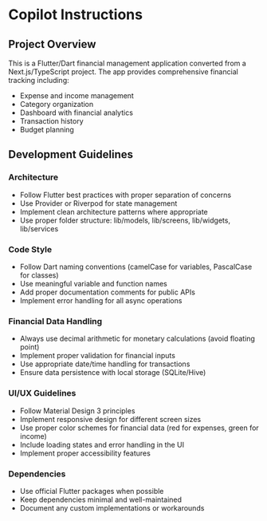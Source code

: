 # Copilot Instructions

<!-- Use this file to provide workspace-specific custom instructions to Copilot. For more details, visit https://code.visualstudio.com/docs/copilot/copilot-customization#_use-a-githubcopilotinstructionsmd-file -->

## Project Overview
This is a Flutter/Dart financial management application converted from a Next.js/TypeScript project. The app provides comprehensive financial tracking including:

- Expense and income management
- Category organization
- Dashboard with financial analytics
- Transaction history
- Budget planning

## Development Guidelines

### Architecture
- Follow Flutter best practices with proper separation of concerns
- Use Provider or Riverpod for state management
- Implement clean architecture patterns where appropriate
- Use proper folder structure: lib/models, lib/screens, lib/widgets, lib/services

### Code Style
- Follow Dart naming conventions (camelCase for variables, PascalCase for classes)
- Use meaningful variable and function names
- Add proper documentation comments for public APIs
- Implement error handling for all async operations

### Financial Data Handling
- Always use decimal arithmetic for monetary calculations (avoid floating point)
- Implement proper validation for financial inputs
- Use appropriate date/time handling for transactions
- Ensure data persistence with local storage (SQLite/Hive)

### UI/UX Guidelines
- Follow Material Design 3 principles
- Implement responsive design for different screen sizes
- Use proper color schemes for financial data (red for expenses, green for income)
- Include loading states and error handling in the UI
- Implement proper accessibility features

### Dependencies
- Use official Flutter packages when possible
- Keep dependencies minimal and well-maintained
- Document any custom implementations or workarounds
